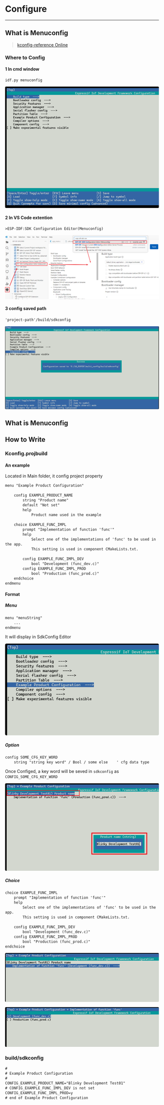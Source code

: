 # Configure

----

## What is Menuconfig

> [kconfig-reference Online](https://docs.espressif.com/projects/esp-idf/en/latest/esp32/api-reference/kconfig-reference.html)


### Where to Config

#### 1 In cmd window

```shell
idf.py menuconfig
```

![cmd Memuconfig window](vx_images/424077040558017.png)

#### 2 In VS Code extention

```shell
>ESP-IDF:SDK Configuration Editor(Menuconfig)
```
![Open Menuconfig Page](vx_images/79514290782052.png)

#### 3 config saved path

`'project-path'/build/sdkconfig`

![config path](vx_images/413585765068847.png)

## What is Menuconfig



## How to Write

### Kconfig.projbuild

#### An example

Located in Main folder, it config project property

```kconfig
menu "Example Product Configuration"

    config EXAMPLE_PRODUCT_NAME
        string "Product name"
        default "Not set"
        help
            Product name used in the example

    choice EXAMPLE_FUNC_IMPL
        prompt "Implementation of function 'func'"
        help
            Select one of the implementations of 'func' to be used in the app.
            This setting is used in component CMakeLists.txt.

        config EXAMPLE_FUNC_IMPL_DEV
            bool "Development (func_dev.c)"
        config EXAMPLE_FUNC_IMPL_PROD
            bool "Production (func_prod.c)"
    endchoice
endmenu
```


#### Format

##### Menu

```
menu "menuString"  
    ...
endmenu
```  

It will display in SdkConfig Editor

![Memu config display](vx_images/280536399959583.png)

##### Option

```
config SOME_CFG_KEY_WORD    
    string "string key word" / Bool / some else    ' cfg data type

```
Once Configed, a key word will be seved in `sdkconfig` as `CONFIG_SOME_CFG_KEY_WORD`

![String Option Config Display](vx_images/234166785030276.png)


##### Choice

```
choice EXAMPLE_FUNC_IMPL
    prompt "Implementation of function 'func'"
    help
        Select one of the implementations of 'func' to be used in the app.
        This setting is used in component CMakeLists.txt.

    config EXAMPLE_FUNC_IMPL_DEV
        bool "Development (func_dev.c)"
    config EXAMPLE_FUNC_IMPL_PROD
        bool "Production (func_prod.c)"
endchoice
```

![choice display](vx_images/585057650547273.png)

![choice inside](vx_images/247316513418709.png)



### build/sdkconfig

```
#
# Example Product Configuration
#
CONFIG_EXAMPLE_PRODUCT_NAME="Blinky Development Test01"
# CONFIG_EXAMPLE_FUNC_IMPL_DEV is not set
CONFIG_EXAMPLE_FUNC_IMPL_PROD=y
# end of Example Product Configuration

```